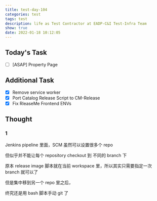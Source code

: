 ```yaml
---
title: test-day-104
categories: test
tags: test
description: life as Test Contractor at EADP-C&I Test-Infra Team
show: true
date: 2022-01-18 10:12:05
---
```

## Today's Task
- [ ] [ASAP] Property Page

## Additional Task 
- [x] Remove service worker
- [x] Port Catalog Release Script to CM-Release
- [x] Fix RleaseMe Frontend ENVs

## Thought

### 1

Jenkins pipeline 里面，SCM 虽然可以设置很多个 repo

但似乎并不能让每个 repository checkout 到 不同的 branch 下

原本 release image 脚本就在当前 workspace 里，所以其实只需要指定一次 branch 就可以了

但是集中移到另一个 repo 里之后，

终究还是用 bash 脚本手动 git 了